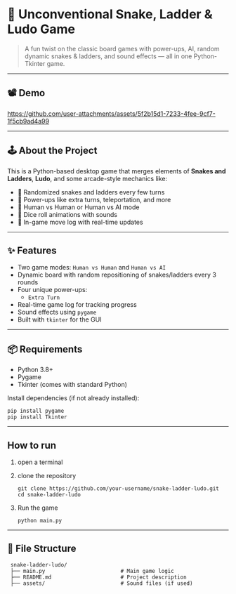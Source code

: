 # 🎲 Unconventional Snake, Ladder & Ludo Game

> A fun twist on the classic board games with power-ups, AI, random dynamic snakes & ladders, and sound effects — all in one Python-Tkinter game.

---

## 📽️ Demo
  


https://github.com/user-attachments/assets/5f2b15d1-7233-4fee-9cf7-1f5cb9ad4a99




---

## 🕹️ About the Project

This is a Python-based desktop game that merges elements of **Snakes and Ladders**, **Ludo**, and some arcade-style mechanics like:

- 🐍 Randomized snakes and ladders every few turns
- 🎁 Power-ups like extra turns, teleportation, and more
- 🤖 Human vs Human or Human vs AI mode
- 🎲 Dice roll animations with sounds
- 📜 In-game move log with real-time updates

---

## ✨ Features

- Two game modes: `Human vs Human` and `Human vs AI`
- Dynamic board with random repositioning of snakes/ladders every 3 rounds
- Four unique power-ups:
  - `Extra Turn`
- Real-time game log for tracking progress
- Sound effects using `pygame`
- Built with `tkinter` for the GUI

---

## 📦 Requirements

- Python 3.8+
- Pygame
- Tkinter (comes with standard Python)

Install dependencies (if not already installed):

```
pip install pygame
pip install Tkinter
```

 ---

## How to run

1. open a terminal 

2. clone the repository
   ```
   git clone https://github.com/your-username/snake-ladder-ludo.git
   cd snake-ladder-ludo
   ```

3. Run the game
   ```
   python main.py
   ```

---

## 📁 File Structure
 ```
  snake-ladder-ludo/  
  ├── main.py                        # Main game logic  
  ├── README.md                      # Project description  
  ├── assets/                        # Sound files (if used)  

```
   



